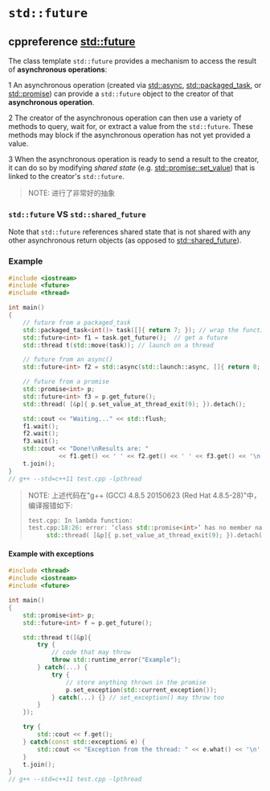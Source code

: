 # `std::future`



## cppreference [std::future](https://en.cppreference.com/w/cpp/thread/future)

The class template `std::future` provides a mechanism to access the result of **asynchronous operations**:

1 An asynchronous operation (created via [std::async](https://en.cppreference.com/w/cpp/thread/async), [std::packaged_task](https://en.cppreference.com/w/cpp/thread/packaged_task), or [std::promise](https://en.cppreference.com/w/cpp/thread/promise)) can provide a `std::future` object to the creator of that **asynchronous operation**.



2 The creator of the asynchronous operation can then use a variety of methods to query, wait for, or extract a value from the `std::future`. These methods may block if the asynchronous operation has not yet provided a value.



3 When the asynchronous operation is ready to send a result to the creator, it can do so by modifying *shared state* (e.g. [std::promise::set_value](https://en.cppreference.com/w/cpp/thread/promise/set_value)) that is linked to the creator's `std::future`.

> NOTE: 进行了非常好的抽象

### `std::future` VS `std::shared_future`

Note that `std::future` references shared state that is not shared with any other asynchronous return objects (as opposed to [std::shared_future](https://en.cppreference.com/w/cpp/thread/shared_future)).

### Example

```C++
#include <iostream>
#include <future>
#include <thread>

int main()
{
    // future from a packaged_task
    std::packaged_task<int()> task([]{ return 7; }); // wrap the function
    std::future<int> f1 = task.get_future();  // get a future
    std::thread t(std::move(task)); // launch on a thread

    // future from an async()
    std::future<int> f2 = std::async(std::launch::async, []{ return 8; });

    // future from a promise
    std::promise<int> p;
    std::future<int> f3 = p.get_future();
    std::thread( [&p]{ p.set_value_at_thread_exit(9); }).detach();

    std::cout << "Waiting..." << std::flush;
    f1.wait();
    f2.wait();
    f3.wait();
    std::cout << "Done!\nResults are: "
              << f1.get() << ' ' << f2.get() << ' ' << f3.get() << '\n';
    t.join();
}
// g++ --std=c++11 test.cpp -lpthread

```

> NOTE: 上述代码在"g++ (GCC) 4.8.5 20150623 (Red Hat 4.8.5-28)"中，编译报错如下: 
>
> ```C++
> test.cpp: In lambda function:
> test.cpp:18:26: error: ‘class std::promise<int>’ has no member named ‘set_value_at_thread_exit’
>      std::thread( [&p]{ p.set_value_at_thread_exit(9); }).detach();
> ```
>
> 

#### Example with exceptions

```C++
#include <thread>
#include <iostream>
#include <future>

int main()
{
    std::promise<int> p;
    std::future<int> f = p.get_future();

    std::thread t([&p]{
        try {
            // code that may throw
            throw std::runtime_error("Example");
        } catch(...) {
            try {
                // store anything thrown in the promise
                p.set_exception(std::current_exception());
            } catch(...) {} // set_exception() may throw too
        }
    });

    try {
        std::cout << f.get();
    } catch(const std::exception& e) {
        std::cout << "Exception from the thread: " << e.what() << '\n';
    }
    t.join();
}
// g++ --std=c++11 test.cpp -lpthread

```

